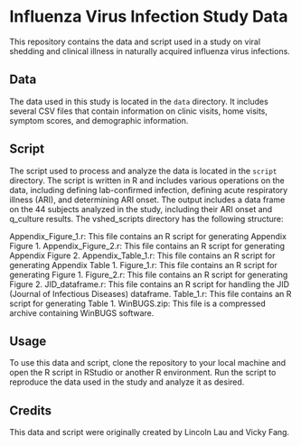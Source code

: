 # Influenza Virus Infection Study Data

This repository contains the data and script used in a study on viral shedding and clinical illness in naturally acquired influenza virus infections. 

## Data

The data used in this study is located in the `data` directory. It includes several CSV files that contain information on clinic visits, home visits, symptom scores, and demographic information. 

## Script

The script used to process and analyze the data is located in the `script` directory. The script is written in R and includes various operations on the data, including defining lab-confirmed infection, defining acute respiratory illness (ARI), and determining ARI onset. The output includes a data frame on the 44 subjects analyzed in the study, including their ARI onset and q_culture results. The vshed_scripts directory has the following structure:

Appendix_Figure_1.r: This file contains an R script for generating Appendix Figure 1.
Appendix_Figure_2.r: This file contains an R script for generating Appendix Figure 2.
Appendix_Table_1.r: This file contains an R script for generating Appendix Table 1.
Figure_1.r: This file contains an R script for generating Figure 1.
Figure_2.r: This file contains an R script for generating Figure 2.
JID_dataframe.r: This file contains an R script for handling the JID (Journal of Infectious Diseases) dataframe.
Table_1.r: This file contains an R script for generating Table 1.
WinBUGS.zip: This file is a compressed archive containing WinBUGS software.

## Usage

To use this data and script, clone the repository to your local machine and open the R script in RStudio or another R environment. Run the script to reproduce the data used in the study and analyze it as desired.

## Credits

This data and script were originally created by Lincoln Lau and Vicky Fang.